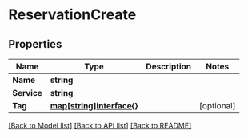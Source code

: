 # ReservationCreate

## Properties
Name | Type | Description | Notes
------------ | ------------- | ------------- | -------------
**Name** | **string** |  | 
**Service** | **string** |  | 
**Tag** | [**map[string]interface{}**](.md) |  | [optional] 

[[Back to Model list]](../README.md#documentation-for-models) [[Back to API list]](../README.md#documentation-for-api-endpoints) [[Back to README]](../README.md)


